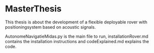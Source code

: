 # MasterThesis
This thesis is about the development of a flexible deployable rover with positioningsystem based on acoustic signals.

AutonomeNavigatieMidas.py is the main file to run, installationRover.md contains the installation instructions and codeExplained.md explains the code.
